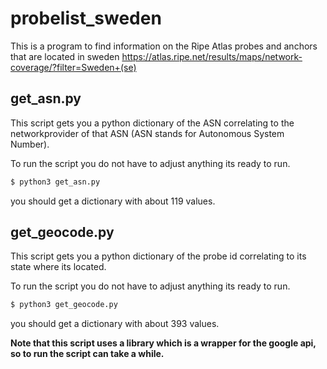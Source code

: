 # probelist_sweden
This is a program to find information on the Ripe Atlas probes and anchors that are located in sweden
https://atlas.ripe.net/results/maps/network-coverage/?filter=Sweden+(se)

## get_asn.py
This script gets you a python dictionary of the ASN correlating to the networkprovider of that ASN 
(ASN stands for Autonomous System Number).

To run the script you do not have to adjust anything its ready to run.

```bash
$ python3 get_asn.py
```
you should get a dictionary with about 119 values.

## get_geocode.py
This script gets you a python dictionary of the probe id correlating to its state where its located.

To run the script you do not have to adjust anything its ready to run.

```bash
$ python3 get_geocode.py
```
you should get a dictionary with about 393 values.

<b>Note that this script uses a library which is a wrapper for the google api, so to run the script can take a while.<b> 
